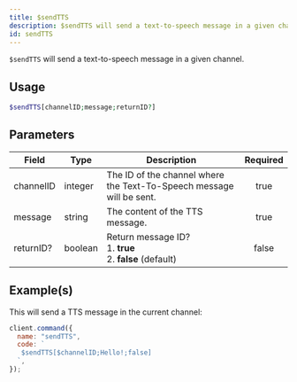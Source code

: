 ```yaml
---
title: $sendTTS
description: $sendTTS will send a text-to-speech message in a given channel.
id: sendTTS
---
```


`$sendTTS` will send a text-to-speech message in a given channel.

## Usage

```php
$sendTTS[channelID;message;returnID?]
```

## Parameters

| Field     | Type    | Description                                                          | Required |
| --------- | ------- | -------------------------------------------------------------------- | :------: |
| channelID | integer | The ID of the channel where the Text-To-Speech message will be sent. |   true   |
| message   | string  | The content of the TTS message.                                      |   true   |
| returnID? | boolean | Return message ID? <br /> 1. **true** <br /> 2. **false** (default)  |  false   |

## Example(s)

This will send a TTS message in the current channel:

```javascript
client.command({
  name: "sendTTS",
  code: `
   $sendTTS[$channelID;Hello!;false]
  `,
});
```
